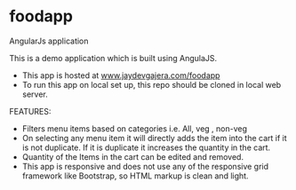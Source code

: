 # foodapp
AngularJs application

This is a demo application which is built using AngulaJS. 

- This app is hosted at www.jaydevgajera.com/foodapp
- To run this app on local set up, this repo should be cloned in local web server.


FEATURES:

- Filters menu items based on categories i.e. All, veg , non-veg
- On selecting any menu item it will directly adds the item into the cart if it is not duplicate. If it is duplicate it      increases 
  the quantity in the cart.
- Quantity of the Items in the cart can be edited and removed.
- This app is responsive and does not use any of the responsive grid framework like Bootstrap, so HTML markup is clean and light.

